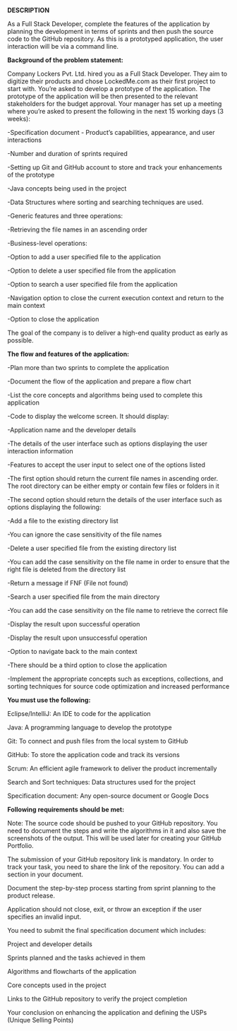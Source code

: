 **DESCRIPTION**

As a Full Stack Developer, complete the features of the application by planning the development in terms of sprints and then push the source code to the GitHub repository. As this is a prototyped application, the user interaction will be via a command line. 

 

**Background of the problem statement:**

Company Lockers Pvt. Ltd. hired you as a Full Stack Developer. They aim to digitize their products and chose LockedMe.com as their first project to start with. You’re asked to develop a prototype of the application. The prototype of the application will be then presented to the relevant stakeholders for the budget approval. Your manager has set up a meeting where you’re asked to present the following in the next 15 working days (3 weeks):

-Specification document - Product’s capabilities, appearance, and user interactions

-Number and duration of sprints required 

-Setting up Git and GitHub account to store and track your enhancements of the prototype 

-Java concepts being used in the project 

-Data Structures where sorting and searching techniques are used. 

-Generic features and three operations: 

 -Retrieving the file names in an ascending order

 -Business-level operations:

  -Option to add a user specified file to the application

  -Option to delete a user specified file from the application

  -Option to search a user specified file from the application

  -Navigation option to close the current execution context and return to the main context

-Option to close the application

 

The goal of the company is to deliver a high-end quality product as early as possible. 
 

**The flow and features of the application:**

-Plan more than two sprints to complete the application

-Document the flow of the application and prepare a flow chart 

-List the core concepts and algorithms being used to complete this application

-Code to display the welcome screen. It should display:

  -Application name and the developer details 

  -The details of the user interface such as options displaying the user interaction information 

  -Features to accept the user input to select one of the options listed 

-The first option should return the current file names in ascending order. The root directory can be either empty or contain few files or folders in it

-The second option should return the details of the user interface such as options displaying the following:

-Add a file to the existing directory list

-You can ignore the case sensitivity of the file names 

-Delete a user specified file from the existing directory list

-You can add the case sensitivity on the file name in order to ensure that the right file is deleted from the directory list

-Return a message if FNF (File not found)

-Search a user specified file from the main directory

-You can add the case sensitivity on the file name to retrieve the correct file

-Display the result upon successful operation

-Display the result upon unsuccessful operation

-Option to navigate back to the main context

-There should be a third option to close the application

-Implement the appropriate concepts such as exceptions, collections, and sorting techniques for source code optimization and increased performance 

 

**You must use the following:**

Eclipse/IntelliJ: An IDE to code for the application 

Java: A programming language to develop the prototype 

Git: To connect and push files from the local system to GitHub 

GitHub: To store the application code and track its versions 

Scrum: An efficient agile framework to deliver the product incrementally 

Search and Sort techniques: Data structures used for the project 

Specification document: Any open-source document or Google Docs 

 

**Following requirements should be met:**

Note: The source code should be pushed to your GitHub repository. You need to document the steps and write the algorithms in it and also save the screenshots of the output. This will be used later for creating your GitHub Portfolio.

The submission of your GitHub repository link is mandatory. In order to track your task, you need to share the link of the repository. You can add a section in your document. 

Document the step-by-step process starting from sprint planning to the product release. 

Application should not close, exit, or throw an exception if the user specifies an invalid input.

You need to submit the final specification document which includes: 

Project and developer details 

Sprints planned and the tasks achieved in them 

Algorithms and flowcharts of the application 

Core concepts used in the project 

Links to the GitHub repository to verify the project completion 

Your conclusion on enhancing the application and defining the USPs (Unique Selling Points)
